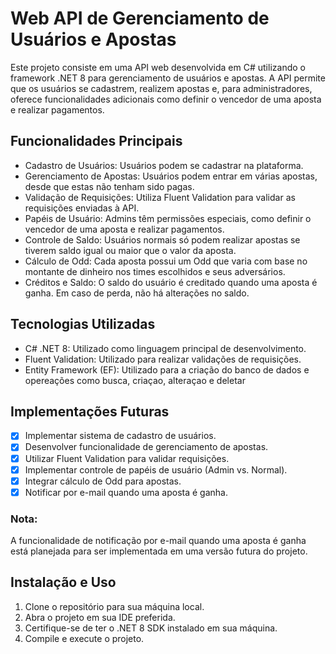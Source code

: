 # Web API de Gerenciamento de Usuários e Apostas

Este projeto consiste em uma API web desenvolvida em C# utilizando o framework .NET 8 para gerenciamento de usuários e apostas. A API permite que os usuários se cadastrem, realizem apostas e, para administradores, oferece funcionalidades adicionais como definir o vencedor de uma aposta e realizar pagamentos.

## Funcionalidades Principais
- Cadastro de Usuários: Usuários podem se cadastrar na plataforma.
- Gerenciamento de Apostas: Usuários podem entrar em várias apostas, desde que estas não tenham sido pagas.
- Validação de Requisições: Utiliza Fluent Validation para validar as requisições enviadas à API.
- Papéis de Usuário: Admins têm permissões especiais, como definir o vencedor de uma aposta e realizar pagamentos.
- Controle de Saldo: Usuários normais só podem realizar apostas se tiverem saldo igual ou maior que o valor da aposta.
- Cálculo de Odd: Cada aposta possui um Odd que varia com base no montante de dinheiro nos times escolhidos e seus adversários.
- Créditos e Saldo: O saldo do usuário é creditado quando uma aposta é ganha. Em caso de perda, não há alterações no saldo.

## Tecnologias Utilizadas
- C# .NET 8: Utilizado como linguagem principal de desenvolvimento.
- Fluent Validation: Utilizado para realizar validações de requisições.
- Entity Framework (EF): Utilizado para a criação do banco de dados e opereações como busca, criaçao, alteraçao e deletar

## Implementações Futuras
- [x] Implementar sistema de cadastro de usuários.
- [x] Desenvolver funcionalidade de gerenciamento de apostas.
- [x] Utilizar Fluent Validation para validar requisições.
- [x] Implementar controle de papéis de usuário (Admin vs. Normal).
- [x] Integrar cálculo de Odd para apostas.
- [x] Notificar por e-mail quando uma aposta é ganha.

### Nota:
A funcionalidade de notificação por e-mail quando uma aposta é ganha está planejada para ser implementada em uma versão futura do projeto.

## Instalação e Uso
1. Clone o repositório para sua máquina local.
2. Abra o projeto em sua IDE preferida.
3. Certifique-se de ter o .NET 8 SDK instalado em sua máquina.
4. Compile e execute o projeto.

